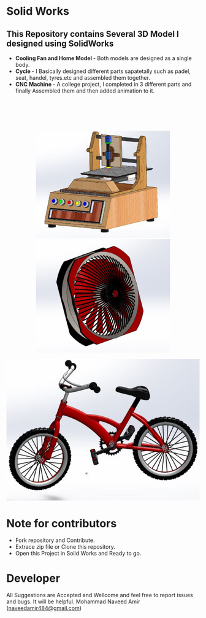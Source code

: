 # Solid Works
<h2>This Repository contains Several 3D Model I designed using SolidWorks</h2>

* <b>Cooling Fan and Home Model </b> - Both models are designed  as a single body. 
* <b>Cycle </b> - I Basically designed different parts sapatetally such as padel, seat, handel, tyres.etc and assembled them together.
* <b>CNC Machine </b> - A college project, I completed in 3 different parts and finally Assembled them and then added animation to it.

 <br>
 <br>
 
 <br>
 <br>
  <p align="center">
  <img src="images/cnc2.jpg" width="350" title="cnc">
  <img src="images/fan.jpg"  width="350" alt="accessibility text">
  </p>

<p align="center">
   <img src="images/cycle.jpg" width="700" title="cycle">
  <!-- <img src="images/home.jpg" width="350" title="cycle"> -->
</p>

# Note for contributors

* Fork repository and Contribute.
* Extrace zip file or Clone this repository.
* Open this Project in Solid Works and Ready to go.

# Developer
All Suggestions are Accepted and Wellcome and feel free to report issues and bugs. It will be helpful.
Mohammad Naveed Amir
(naveedamir484@gmail.com)


